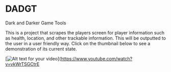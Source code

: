# DADGT
Dark and Darker Game Tools

This is a project that scrapes the players screen for player information such as health, location, and other trackable information.
This will be outputted to the user in a user friendly way. Click on the thumbnail below to see a demonstration of its current state.


[![Alt text for your video](https://img.youtube.com/vi/vkWrTSGCtrE/0.jpg)](https://www.youtube.com/watch?v=vkWrTSGCtrE



